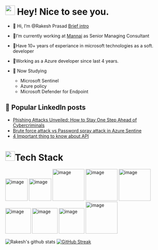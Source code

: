 <h1><img src="https://emojis.slackmojis.com/emojis/images/1531849430/4246/blob-sunglasses.gif?1531849430" width="30"/> Hey! Nice to see you.<img src="https://komarev.com/ghpvc/?username=your-github-username&style=flat-square&color=blue" alt=""/> </h1>

- 👋 Hi, I’m @Rakesh Prasad [Brief intro](https://rakeshprasad21.github.io/digital-cv/)
    
- 👀I’m currently working at [Mannai](https://mannai-ict.com/) as Senior Managing Consultant
- 👀Have 10+ years of experiance in microsoft technologies as a soft. developer
- 👀Working as a Azure developer since last 4 years.

- 🌱 Now Studying 
     -  Microsoft Sentinel
     -  Azure policy
     -  Microsoft Defender for Endpoint

<h2>📝 Popular LinkedIn posts</h2>

- [Phishing Attacks Unveiled: How to Stay One Step Ahead of Cybercriminals]([https://www.linkedin.com/feed/update/urn:li:activity:7074266914918653952](https://www.linkedin.com/pulse/phishing-attacks-unveiled-how-stay-one-step-ahead-rakesh-prasad%3FtrackingId=XbM46W5isgJdhGvlclaylA%253D%253D/?trackingId=XbM46W5isgJdhGvlclaylA%3D%3D))
- [Brute force attack vs Password spray attack in Azure Sentine]([https://www.linkedin.com/feed/update/urn:li:activity:7049428053566869505](https://www.linkedin.com/pulse/brute-force-attack-vs-password-spray-azure-sentinel-rakesh-prasad%3FtrackingId=xHMINhN3pFBobIgzo4urJg%253D%253D/?trackingId=xHMINhN3pFBobIgzo4urJg%3D%3D))
- [4 Important thing to know about API]([https://www.linkedin.com/feed/update/urn:li:activity:7048013730961338368](https://www.linkedin.com/pulse/4-important-thing-know-api-rakesh-prasad/))
   
<h1><img src="https://slackmojis.com/emojis/60712-writing-hand/download" width="30"/>Tech Stack</h1>
<p float="left">
<img alt="image" src="https://user-images.githubusercontent.com/89901373/191522766-fe888186-41e3-47a4-8c73-708d6b070305.png" width="70"> 
<img width="70" alt="image" src="https://user-images.githubusercontent.com/89901373/191523539-df2ed7ff-1d7c-4e00-b967-9c615b7d2870.png">
<img width="100" alt="image" src="https://user-images.githubusercontent.com/89901373/191523847-6189f003-561a-40ee-b28b-dd86ca73b21c.png">
<img width="100" alt="image" src="https://user-images.githubusercontent.com/89901373/191524729-2606174f-5d8c-44ed-adef-5501c3737722.png">
<img width="100" alt="image" src="https://user-images.githubusercontent.com/89901373/191526112-62873bca-4def-4325-ab77-8ccb4188af10.png">
<img width="80" alt="image" src="https://user-images.githubusercontent.com/89901373/191526980-75199296-e768-465e-b001-4c0b0e320935.png">
<img width="80" alt="image" src="https://user-images.githubusercontent.com/89901373/191527357-5cb637e3-0aab-45a7-a36d-3b180519b1c3.png">
<img width="80" alt="image" src="https://user-images.githubusercontent.com/89901373/191527829-18e6b6af-5943-4741-896a-c454f8977739.png">
<img width="100" alt="image" src="https://user-images.githubusercontent.com/89901373/191528080-efb66b2a-0012-4f3c-b1c9-0f9a5600a81b.png">
</p>

![Rakesh's github stats](https://github-readme-stats.vercel.app/api?username=RakeshPrasad21)   [![GitHub Streak](http://github-readme-streak-stats.herokuapp.com?user=RakeshPrasad21&theme=dark&background=000000)](https://git.io/streak-stats)

<!---
RakeshPrasad21/RakeshPrasad21 is a ✨ special ✨ repository because its `README.md` (this file) appears on your GitHub profile.
You can click the Preview link to take a look at your changes.
--->
